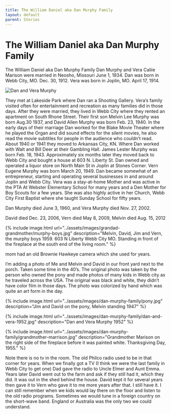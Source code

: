 ```yaml
---
title: The William Daniel aka Dan Murphy Family
layout: default
parent: Stories
---
```


# The William Daniel aka Dan Murphy Family

The William Daniel aka Dan Murphy Family
Dan Murphy and Vera Caliie Marison were married in Neosho, Missouri June 1, 1934.
Dan was born in Webb City, MO. Dec. 30, 1912. Vera was born in Joplin, MO. April 17, 1914.

![Dan and Vera Murphy](../assets/images/dan-murphy-family/dan-and-vera.jpg)

They met at Lakeside Park where Dan ran a Shooting Gallery. Vera’s family visited often for entertainment and recreation as many families did in those days. After they were married, they lived in Webb City where they rented an apartment on South Rhone Street. Their first son Melvin Lee Murphy was born Aug.30 1937, and David Allen Murphy was born Feb. 23, 1940. In the early days of their marriage Dan worked for the Blake Movie Theater where he played the Organ and did sound effects for the silent movies, he also read the movie subtitles for people in the audience who couldn’t read. About 1940 or 1941 they moved to Arkansas City, KN. Where Dan worked with Walt and Bill Deer at their Gambling Hall.  James Lester Murphy was born Feb. 18, 1943. Approximately six months later they moved back to Webb City and bought a house at 603 N. Liberty St.  Dan owned and operated a liquor store on North Main St in Joplin at Stones Corner. Vern Eugene Murphy was born March 20, 1949. Dan became somewhat of an entrepreneur, starting and operating several businesses in and around Joplin and Webb City. Vera was a stay-at-home Mother and was active in the PTA At Webster Elementary School for many years and a Den Mother for Boy Scouts for a few years. She was also highly active in her Church, Webb City First Baptist where she taught Sunday School for fifty years.

Dan Murphy died June 3, 1960, and Vera Murphy died Nov. 27, 2002.

David died Dec. 23, 2006, Vern died May 8, 2009, Melvin died Aug. 15, 2012

{% include image.html url="../assets/images/grandad-grandmother/murphy-boys.jpg" description="Melvin, David, Jim and Vern, the murphy boys 1959. 603 N Liberty Webb City MO. Standing in front of the fireplace at the south end of the living room." %}

mom had an old Brownie Hawkeye camera which she used for years. 

I’m adding a photo of Me and Melvin and David in our front yard next to the porch. Taken some time in the 40’s. The original photo was taken by the person who owned the pony and made photos of many kids in Webb city as he traveled across the USA. The original was black and white, they didn’t have color film in those days. The photo was colorized by hand which was quite an art form in the day.

{% include image.html url="../assets/images/dan-murphy-family/pony.jpg" description="Jim and David on the pony, Melvin standing 1947" %}

{% include image.html url="../assets/images/dan-murphy-family/dan-and-vera-1952.jpg" description="Dan and Vera Murphy 1952" %}


{% include image.html url="../assets/images/dan-murphy-family/grandmother-marrison.jpg" description="Grandmother Marison on the right side of the fireplace before it was painted white. Thanksgiving Day, 1955." %}

Note there is no tv in the room. The old Philco radio used to be in that corner for years. When we finally got a TV (I think we were the last family in Webb City to get one) Dad gave the radio to Uncle Elmer and Aunt Emma. Years later David went out to the farm and ask if they still had it, which they did. It was out in the shed behind the house. David kept it for several years then gave it to Vern who gave it to me more years after that.  I still have it. I can still remember when we kids would lay there on the floor and listen to the old radio programs. Sometimes we would tune in a foreign country on the short-wave band. England or Australia was the only two we could understand. 
